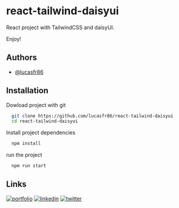# react-tailwind-daisyui

React project with TailwindCSS and daisyUI.

Enjoy!

## Authors

- [@lucasfr86](https://www.github.com/lucasfr86)

## Installation

Dowload project with git

```bash
  git clone https://github.com/lucasfr86/react-tailwind-daisyui
  cd react-tailwind-daisyui
```

Install project dependencies

```bash
  npm install
```

run the project

```bash
  npm run start
```

## Links

[![portfolio](https://img.shields.io/badge/my_portfolio-000?style=for-the-badge&logo=ko-fi&logoColor=white)](http://lucasrodriguez.net/)
[![linkedin](https://img.shields.io/badge/linkedin-0A66C2?style=for-the-badge&logo=linkedin&logoColor=white)](https://www.linkedin.com/in/lucasfrodriguez/)
[![twitter](https://img.shields.io/badge/twitter-1DA1F2?style=for-the-badge&logo=twitter&logoColor=white)](https://twitter.com/_rajon_)
